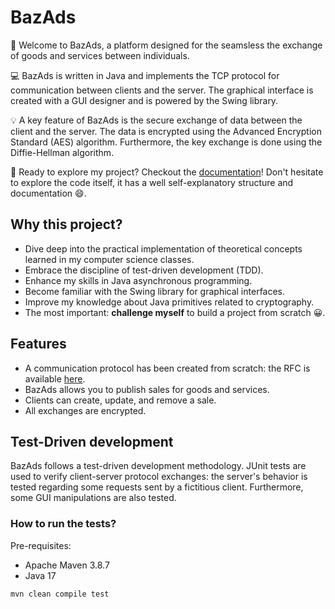 # BazAds

:dart: Welcome to BazAds, a platform designed for the seamsless the exchange of goods and services between individuals.

:computer: BazAds is written in Java and implements the TCP protocol for communication between clients and the server. The graphical interface is created with a GUI designer and is powered by the Swing library.

:bulb: A key feature of BazAds is the secure exchange of data between the client and the server. The data is encrypted using the Advanced Encryption Standard (AES) algorithm. Furthermore, the key exchange is done using the Diffie-Hellman algorithm.

:rocket: Ready to explore my project? Checkout the [documentation](https://groumage.github.io/PetitesAnnonces/Doxygen/index.html)! Don't hesitate to explore the code itself, it has a well self-explanatory structure and documentation :smile:.

## Why this project?

- Dive deep into the practical implementation of theoretical concepts learned in my computer science classes.
- Embrace the discipline of test-driven development (TDD).
- Enhance my skills in Java asynchronous programming.
- Become familiar with the Swing library for graphical interfaces.
- Improve my knowledge about Java primitives related to cryptography.
- The most important: **challenge myself** to build a project from scratch :grinning:.

## Features

- A communication protocol has been created from scratch: the RFC is available [here](https://groumage.github.io/PetitesAnnonces/Doxygen/rfc_top.html).
- BazAds allows you to publish sales for goods and services.
- Clients can create, update, and remove a sale.
- All exchanges are encrypted.

## Test-Driven development

BazAds follows a test-driven development methodology. JUnit tests are used to verify client-server protocol exchanges: the server's behavior is tested regarding some requests sent by a fictitious client. Furthermore, some GUI manipulations are also tested.

### How to run the tests?

Pre-requisites:
- Apache Maven 3.8.7
- Java 17

`mvn clean compile test`